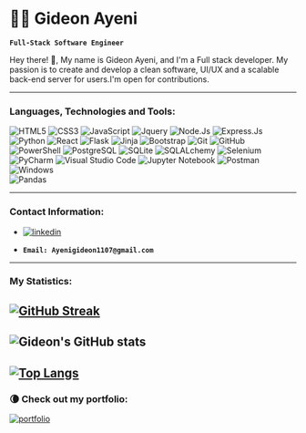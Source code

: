 # 🏄‍♂️ Gideon Ayeni

**`Full-Stack Software Engineer`**

Hey there! 👋, My name is Gideon Ayeni, and I'm a Full stack developer. My passion is to create and develop a clean software, UI/UX and a scalable back-end server for users.I'm open for contributions.

---




### Languages, Technologies and Tools:

  ![HTML5](https://img.shields.io/badge/-HTML5-black?style=flat-square&logo=html5&logoColor=white)
  ![CSS3](https://img.shields.io/badge/-CSS3-black?style=flat-square&logo=css3)
  ![JavaScript](https://img.shields.io/badge/-JavaScript-black?style=flat-square&logo=javascript)
  ![Jquery](https://img.shields.io/badge/-Jquery-black?style=flat-square&logo=jquery)
  ![Node.Js](https://img.shields.io/badge/-Node.js-black?style=flat-square&logo=node.js)
  ![Express.Js](https://img.shields.io/badge/-Express.js-black?style=flat-square&logo=express.js)
  ![Python](https://img.shields.io/badge/-Python-black?style=flat-square&logo=Python)
  ![React](https://img.shields.io/badge/-React-black?style=flat-square&logo=react)
  ![Flask](https://img.shields.io/badge/-Flask-black?style=flat-square&logo=Flask)
  ![Jinja](https://img.shields.io/badge/-Jinja-black?style=flat-square&logo=Jinja)
  ![Bootstrap](https://img.shields.io/badge/-Bootstrap-black?style=flat-square&logo=bootstrap)
  ![Git](https://img.shields.io/badge/-Git-black?style=flat-square&logo=git)
  ![GitHub](https://img.shields.io/badge/-GitHub-black?style=flat-square&logo=github)
  ![PowerShell](https://img.shields.io/badge/-PowerShell-black?style=flat-square&logo=powershell)
  ![PostgreSQL](https://img.shields.io/badge/-PostgreSQL-black?style=flat-square&logo=PostgreSQL)
  ![SQLite](https://img.shields.io/badge/-SQLite-black?style=flat-square&logo=SQLite)
  ![SQLALchemy](https://img.shields.io/badge/-SQLAlchemy-black?style=flat-square&logo=SQLAlchemy)
  ![Selenium](https://img.shields.io/badge/-Selenium-black?style=flat-square&logo=selenium)
  ![PyCharm](https://img.shields.io/badge/-PyCharm-black?style=flat-square&logo=pycharm)
  ![Visual Studio Code](https://img.shields.io/badge/-Visual%20Studio%20Code-black?style=flat-square&logo=visual-studio-code)
  ![Jupyter Notebook](https://img.shields.io/badge/-Jupyter-black?style=flat-square&logo=jupyter)
  ![Postman](https://img.shields.io/badge/-Postman-black?style=flat-square&logo=postman)
  ![Windows](https://img.shields.io/badge/-Windows-black?style=flat-square&logo=windows)
  <br>
  ![Pandas](https://img.shields.io/badge/-Pandas-black?style=flat-square&logo=pandas)
  
  
  <!-- ![Linux](https://img.shields.io/badge/-Linux-black?style=flat-square&logo=Linux)
  ![Kali](https://img.shields.io/badge/-Kali-black?style=flat-square&logo=kalilinux)
  ![Ubuntu](https://img.shields.io/badge/-Ubuntu-black?style=flat-square&logo=ubuntu)
  ![CentOS](https://img.shields.io/badge/-CentOS-black?style=flat-square&logo=CentOS)
  ![AWS](https://img.shields.io/badge/-AWS-black?style=flat-square&logo=Amazon)
  ![Jenkins](https://img.shields.io/badge/-Jenkins-black?style=flat-square&logo=Jenkins)
  ![Pytest](https://img.shields.io/badge/-Pytest-black?style=flat-square&logo=Pytest)
  ![Shell Script](https://img.shields.io/badge/-Shell_Script-black?style=flat-square&logo=gnu-bash)
  ![Matplotlib](https://img.shields.io/badge/-Matplotlib-black?style=flat-square&logo=Matplotlib)
  ![NumPy](https://img.shields.io/badge/-Numpy-black?style=flat-square&logo=numpy)
  ![Plotly](https://img.shields.io/badge/-Plotly-black?style=flat-square&logo=plotly)
  [Atom](https://img.shields.io/badge/-Atom-black?style=flat-square&logo=atom)
  ![Vagrant](https://img.shields.io/badge/-Vagrant-black?style=flat-square&&logo=vagrant) -->
  

---

### Contact Information:
- [![linkedin](https://img.shields.io/badge/linkedin-0A66C2?style=flat-square&logo=linkedin&logoColor=white)](https://www.linkedin.com/in/gideon-o-a-5a0a4b23b)
<!-- - Email: Ayenigideon1107@gmail.com -->
- **`Email: Ayenigideon1107@gmail.com`**



---


### My Statistics:
[![GitHub Streak](http://github-readme-streak-stats.herokuapp.com?user=Gideon1107&theme=tokyonight&background=000000)](https://git.io/streak-stats)
---
![Gideon's GitHub stats](https://github-readme-stats.vercel.app/api?username=Gideon1107&show_icons=true&theme=tokyonight&bg_color=000000)
---
[![Top Langs](https://github-readme-stats.vercel.app/api/top-langs/?username=Gideon1107&layout=compact&theme=tokyonight&background=000000)](https://github.com/Gideon1107/)
---

### 🌘 Check out my portfolio:
[![portfolio](https://img.shields.io/badge/my_portfolio-000?style=for-the-badge&logo=ko-fi&logoColor=white)](https://gideon-ayeni.onrender.com)


